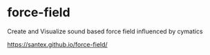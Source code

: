 # force-field
Create and Visualize sound based force field influenced by cymatics


https://santex.github.io/force-field/
